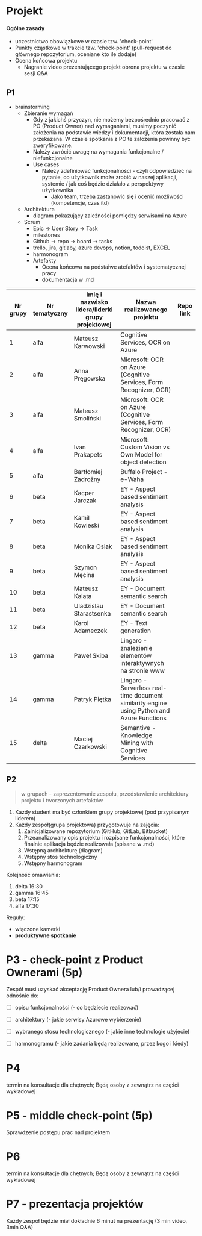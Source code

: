 # Projekt

#### Ogólne zasady

- uczestnictwo obowiązkowe w czasie tzw. 'check-point' 
- Punkty cząstkowe w trakcie tzw. 'check-point' (pull-request do głównego repozytorium, oceniane kto ile dodaje) 
- Ocena końcowa projektu
  - Nagranie video prezentującego projekt obrona projektu w czasie sesji Q&A



## P1

- brainstorming
  - Zbieranie wymagań
    - Gdy z jakichś przyczyn, nie możemy bezpośrednio pracować z PO (Product Owner) nad wymaganiami, musimy poczynić założenia na podstawie wiedzy i dokumentacji, która została nam przekazana. W czasie spotkania z PO te założenia powinny być zweryfikowane.
    - Należy zwrócić uwagę na wymagania funkcjonalne / niefunkcjonalne
    - Use cases
      - Należy zdefiniować funkcjonalności - czyli odpowiedzieć na pytanie, co użytkownik może zrobić w naszej aplikacji, systemie / jak coś będzie działało z perspektywy użytkownika 
        - Jako team, trzeba zastanowić się i ocenić możliwości (kompetencje, czas itd)
  - Architektura
    - diagram pokazujący zależności pomiędzy serwisami na Azure
  - Scrum
    - Epic -> User Story  -> Task
    - milestones 
    - Github -> repo -> board -> tasks
    - trello, jira, gitlaby, azure devops, notion, todoist, EXCEL
    - harmonogram 
    - Artefakty 
      - Ocena końcowa na podstaiwe atefaktów i systematycznej pracy 
      - dokumentacja w .md

| Nr grupy | Nr tematyczny | Imię i  nazwisko lidera/liderki grupy projektowej | Nazwa realizowanego projektu                                 | Repo link |
| -------- | ------------- | ------------------------------------------------- | ------------------------------------------------------------ | --------- |
| 1        | alfa          | Mateusz  Karwowski                                | Cognitive Services, OCR on Azure                             |           |
| 2        | alfa          | Anna  Pręgowska                                   | Microsoft: OCR on Azure (Cognitive  Services, Form Recognizer, OCR) |           |
| 3        | alfa          | Mateusz  Smoliński                                | Microsoft: OCR on Azure (Cognitive  Services, Form Recognizer, OCR) |           |
| 4        | alfa          | Ivan  Prakapets                                   | Microsoft: Custom Vision vs Own Model  for object detection  |           |
| 5        | alfa          | Bartłomiej  Zadrożny                              | Buffalo Project - e-Waha                                     |           |
| 6        | beta          | Kacper  Jarczak                                   | EY - Aspect based sentiment analysis                         |           |
| 7        | beta          | Kamil  Kowieski                                   | EY - Aspect based sentiment analysis                         |           |
| 8        | beta          | Monika Osiak                                      | EY - Aspect based sentiment analysis                         |           |
| 9        | beta          | Szymon Męcina                                     | EY - Aspect based sentiment analysis                         |           |
| 10       | beta          | Mateusz  Kalata                                   | EY - Document semantic search                                |           |
| 11       | beta          | Uladzislau  Starastsenka                          | EY - Document semantic search                                |           |
| 12       | beta          | Karol  Adameczek                                  | EY - Text generation                                         |           |
| 13       | gamma         | Paweł Skiba                                       | Lingaro - znalezienie elementów  interaktywnych na stronie www |           |
| 14       | gamma         | Patryk  Piętka                                    | Lingaro -  Serverless real-time document similarity engine using Python and Azure  Functions |           |
| 15       | delta         | Maciej  Czarkowski                                | Semantive - Knowledge Mining with  Cognitive Services        |           |



## P2

> w grupach - zaprezentowanie zespołu, przedstawienie architektury projektu i tworzonych artefaktów 



1. Każdy student ma być członkiem grupy projektowej (pod przypisanym liderem)
2. Każdy zespół(grupa projektowa) przygotowuje na zajęcia:
   1. Zainicjalizowane repozytorium (GitHub, GitLab, Bitbucket)
   2. Przeanalizowany opis projektu i rozpisane funkcjonalności, które finalnie aplikacja będzie realizowała (spisane w .md)
   3. Wstępną architekturę (diagram)
   4. Wstępny stos technologiczny
   5. Wstępny harmonogram



Kolejność omawiania:

1. delta 16:30
2. gamma 16:45
3. beta 17:15
4. alfa 17:30



Reguły: 

- włączone kamerki
- **produktywne spotkanie**



# P3 - check-point z Product Ownerami (5p)

Zespół musi uzyskać akceptację Product Ownera lub/i prowadzącej odnośnie do:

- [ ] opisu funkcjonalności (- co będziecie realizować)
- [ ] architektury (- jakie serwisy Azurowe wybierzenie)
- [ ] wybranego stosu technologicznego (- jakie inne technologie użyjecie)
- [ ] harmonogramu (- jakie zadania będą realizowane, przez kogo i kiedy)





# P4 

termin na konsultacje dla chętnych; Będą osoby z zewnątrz na części wykładowej 



# P5 - middle check-point (5p)

Sprawdzenie postępu prac nad projektem





# P6

termin na konsultacje dla chętnych; Będą osoby z zewnątrz na części wykładowej 





# P7 - prezentacja projektów

Każdy zespół będzie miał dokładnie 6 minut na prezentację (3 min video, 3min Q&A)

